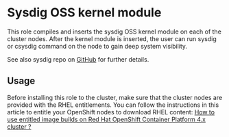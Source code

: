 # Sysdig OSS kernel module

This role compiles and inserts the sysdig OSS kernel module on each of the cluster nodes. After the kernel module is inserted, the user can run sysdig or csysdig command on the node to gain deep system visibility.

See also sysdig repo on [GitHub](https://github.com/draios/sysdig) for further details.

## Usage

Before installing this role to the cluster, make sure that the cluster nodes are provided with the RHEL entitlements.
You can follow the instructions in this article to entitle your OpenShift nodes to download RHEL content: [How to use entitled image builds on Red Hat OpenShift Container Platform 4.x cluster ?](https://access.redhat.com/solutions/4908771)
